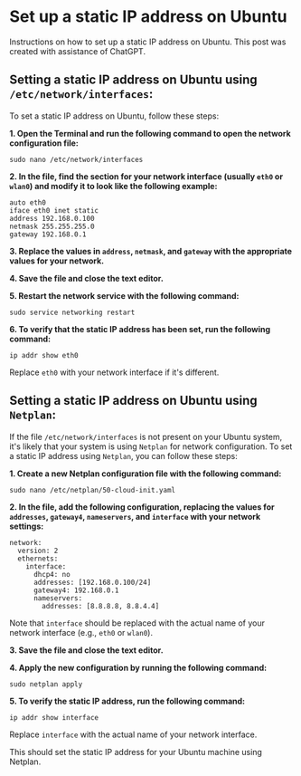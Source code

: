 # Set up a static IP address on Ubuntu
Instructions on how to set up a static IP address on Ubuntu. This post was created with assistance of ChatGPT. 

## Setting a static IP address on Ubuntu using `/etc/network/interfaces`:

To set a static IP address on Ubuntu, follow these steps:

**1. Open the Terminal and run the following command to open the network configuration file:**

   ```sudo nano /etc/network/interfaces```

**2. In the file, find the section for your network interface (usually `eth0` or `wlan0`) and modify it to look like the following example:**

   ```
   auto eth0
   iface eth0 inet static
   address 192.168.0.100
   netmask 255.255.255.0
   gateway 192.168.0.1
   ```

**3. Replace the values in `address`, `netmask`, and `gateway` with the appropriate values for your network.**

**4. Save the file and close the text editor.**

**5. Restart the network service with the following command:**

   ```sudo service networking restart```

**6. To verify that the static IP address has been set, run the following command:**

   ```ip addr show eth0```

Replace `eth0` with your network interface if it's different.

## Setting a static IP address on Ubuntu using `Netplan`:

If the file `/etc/network/interfaces` is not present on your Ubuntu system, it's likely that your system is using `Netplan` for network configuration. To set a static IP address using `Netplan`, you can follow these steps:

**1. Create a new Netplan configuration file with the following command:**

   ```sudo nano /etc/netplan/50-cloud-init.yaml```

**2. In the file, add the following configuration, replacing the values for `addresses`, `gateway4`, `nameservers`, and `interface` with your network settings:**

   ```
   network:
     version: 2
     ethernets:
       interface:
         dhcp4: no
         addresses: [192.168.0.100/24]
         gateway4: 192.168.0.1
         nameservers:
           addresses: [8.8.8.8, 8.8.4.4]
 ```

   Note that `interface` should be replaced with the actual name of your network interface (e.g., `eth0` or `wlan0`).

**3. Save the file and close the text editor.**

**4. Apply the new configuration by running the following command:**

   ```sudo netplan apply```

**5. To verify the static IP address, run the following command:**

   ```ip addr show interface```

Replace `interface` with the actual name of your network interface.

This should set the static IP address for your Ubuntu machine using Netplan.
